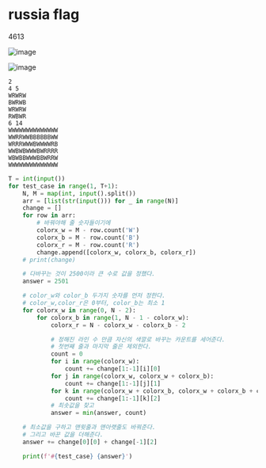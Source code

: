 # russia flag

4613

![image](https://blog.kakaocdn.net/dn/X51q3/btqCHwAUfzr/x7caKffGLBi5kwDbRr7Le0/img.png)

![image](https://img1.daumcdn.net/thumb/R1280x0/?scode=mtistory2&fname=https%3A%2F%2Fblog.kakaocdn.net%2Fdn%2Fdaqe1P%2FbtqCD8VxPsI%2FUooitWlnKYG7dYD62qmxt0%2Fimg.png)

```
2
4 5
WRWRW
BWRWB
WRWRW
RWBWR
6 14
WWWWWWWWWWWWWW
WWRRWWBBBBBBWW
WRRRWWWBWWWWRB
WWBWBWWWBWRRRR
WBWBBWWWBBWRRW
WWWWWWWWWWWWWW
```

```python
T = int(input())
for test_case in range(1, T+1):
    N, M = map(int, input().split())
    arr = [list(str(input())) for _ in range(N)]
    change = []
    for row in arr:
        # 바꿔야해 줄 숫자들이기에
        colorx_w = M - row.count('W')
        colorx_b = M - row.count('B')
        colorx_r = M - row.count('R')
        change.append([colorx_w, colorx_b, colorx_r])
    # print(change)

    # 다바꾸는 것이 2500이라 큰 수로 값을 정했다.
    answer = 2501

    # color_w와 color_b 두가지 숫자를 먼저 정한다.
    # color_w,color_r은 0부터, color_b는 최소 1
    for colorx_w in range(0, N - 2):
        for colorx_b in range(1, N - 1 - colorx_w):
            colorx_r = N - colorx_w - colorx_b - 2

            # 정해진 라인 수 만큼 자신의 색깔로 바꾸는 카운트를 세어준다.
            # 첫번째 줄과 마지막 줄은 제외한다.
            count = 0
            for i in range(colorx_w):
                count += change[1:-1][i][0]
            for j in range(colorx_w, colorx_w + colorx_b):
                count += change[1:-1][j][1]
            for k in range(colorx_w + colorx_b, colorx_w + colorx_b + colorx_r):
                count += change[1:-1][k][2]
            # 최솟값을 찾고
            answer = min(answer, count)

    # 최소값을 구하고 맨윗줄과 맨아랫줄도 바꿔준다.
    # 그리고 바꾼 값을 더해준다.
    answer += change[0][0] + change[-1][2]

    print(f'#{test_case} {answer}')
```